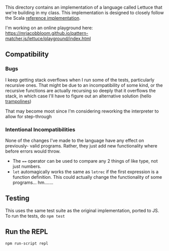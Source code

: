 This directory contains an implementation of a language called Lettuce that
we're building in my class. This implementation is designed to closely
follow the Scala [reference implementation](https://github.com/cuplv/lettuce-language).

I'm working on an online playground here: https://mrjacobbloom.github.io/pattern-matcher.js/lettuce/playground/index.html

## Compatibility

### Bugs

I keep getting stack overflows when I run some of the tests, particularly
recursive ones. That might be due to an incompatibility of some kind, or the
recursive functions are actually recursing so deeply that it overflows the
stack, in which case I'll have to figure out an alternative solution
(hello [trampolines](http://raganwald.com/2013/03/28/trampolines-in-javascript.html#fnref:corollary))

That may become moot since I'm considering reworking the interpreter to allow
for step-through

### Intentional Incompatibilities

None of the changes I've made to the language have any effect on previously-
valid programs. Rather, they just add new functionality where before errors
would throw.

- The `==` operator can be used to compare any 2 things of like type, not just
  numbers.
- `let` automagically works the same as `letrec` if the first expression is a
  function definition. This could actually change the functionality of some
  programs... hm.......

## Testing

This uses the same test suite as the original implementation, ported to JS. To
run the tests, do `npm test`

## Run the REPL

```
npm run-script repl
```